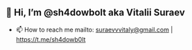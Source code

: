## 👋 Hi, I’m @sh4dowbolt aka Vitalii Suraev

* 📫 How to reach me mailto:  suraevvvitaly@gmail.com | https://t.me/sh4dowb0lt

